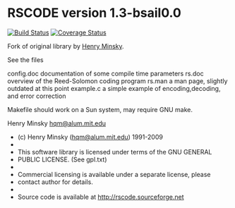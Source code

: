 RSCODE version 1.3-bsail0.0
===============

[![Build Status](https://img.shields.io/travis/bsail/rscode/master.svg)](https://travis-ci.org/bsail/rscode)
[![Coverage Status](https://img.shields.io/coveralls/github/bsail/rscode/master.svg)](https://coveralls.io/github/bsail/rscode?branch=master)

Fork of original library by [Henry Minsky](https://github.com/hqm/rscode).

See the files

config.doc 	documentation of some compile time parameters
rs.doc 		overview of the Reed-Solomon coding program
rs.man		a man page, slightly outdated at this point
example.c	a simple example of encoding,decoding, and error correction

Makefile	should work on a Sun system, may require GNU make.


Henry Minsky
hqm@alum.mit.edu


 * (c) Henry Minsky (hqm@alum.mit.edu) 1991-2009
 *
 * This software library is licensed under terms of the GNU GENERAL
 * PUBLIC LICENSE. (See gpl.txt)
 * 
 * Commercial licensing is available under a separate license, please
 * contact author for details.
 *
 * Source code is available at http://rscode.sourceforge.net


